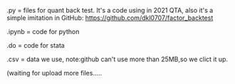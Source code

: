 .py = files for quant back test. It's a code using in 2021 QTA, also it's a simple imitation in GitHub: https://github.com/dkl0707/factor_backtest  

.ipynb = code for python  

.do = code for stata  

.csv = data we use, note:github can't use more than 25MB,so we clict it up.  

(waiting for upload more files.....
